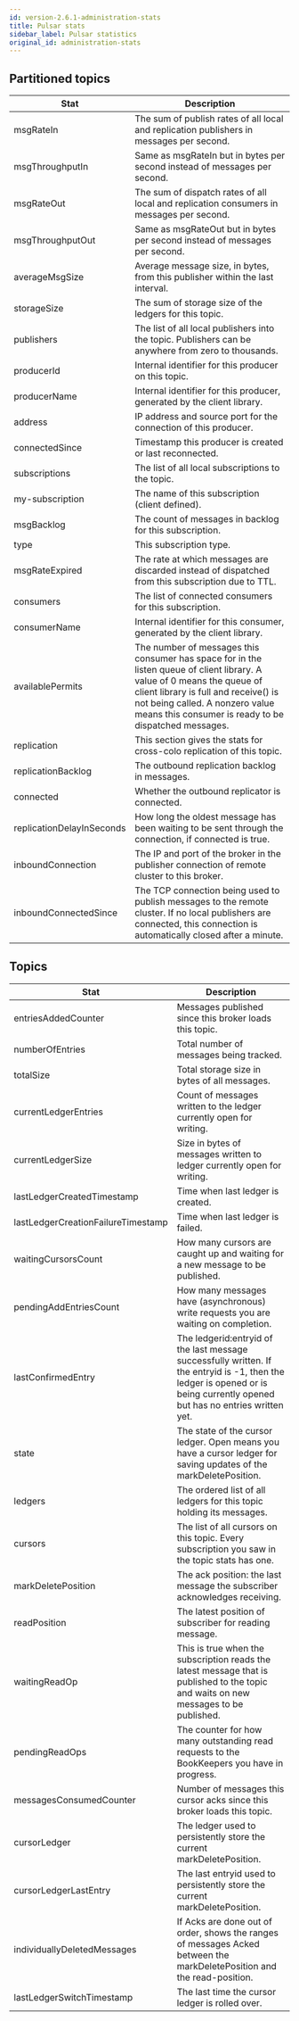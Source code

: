 ```yaml
---
id: version-2.6.1-administration-stats
title: Pulsar stats
sidebar_label: Pulsar statistics
original_id: administration-stats
---
```


## Partitioned topics

|Stat|Description|
|---|---|
|msgRateIn| The sum of publish rates of all local and replication publishers in messages per second.|
|msgThroughputIn| Same as msgRateIn but in bytes per second instead of messages per second.|
|msgRateOut| The sum of dispatch rates of all local and replication consumers in messages per second.|
|msgThroughputOut| Same as msgRateOut but in bytes per second instead of messages per second.|
|averageMsgSize| Average message size, in bytes, from this publisher within the last interval.|
|storageSize| The sum of storage size of the ledgers for this topic.|
|publishers| The list of all local publishers into the topic. Publishers can be anywhere from zero to thousands.|
|producerId| Internal identifier for this producer on this topic.|
|producerName|  Internal identifier for this producer, generated by the client library.|
|address| IP address and source port for the connection of this producer.|
|connectedSince| Timestamp this producer is created or last reconnected.|
|subscriptions| The list of all local subscriptions to the topic.|
|my-subscription| The name of this subscription (client defined).|
|msgBacklog| The count of messages in backlog for this subscription.|
|type| This subscription type.|
|msgRateExpired| The rate at which messages are discarded instead of dispatched from this subscription due to TTL.|
|consumers| The list of connected consumers for this subscription.|
|consumerName| Internal identifier for this consumer, generated by the client library.|
|availablePermits| The number of messages this consumer has space for in the listen queue of client library. A value of 0 means the queue of client library is full and receive() is not being called. A nonzero value means this consumer is ready to be dispatched messages.|
|replication| This section gives the stats for cross-colo replication of this topic.|
|replicationBacklog| The outbound replication backlog in messages.|
|connected| Whether the outbound replicator is connected.|
|replicationDelayInSeconds| How long the oldest message has been waiting to be sent through the connection, if connected is true.|
|inboundConnection| The IP and port of the broker in the publisher connection of remote cluster to this broker. |
|inboundConnectedSince| The TCP connection being used to publish messages to the remote cluster. If no local publishers are connected, this connection is automatically closed after a minute.|


## Topics

|Stat|Description|
|---|---|
|entriesAddedCounter| Messages published since this broker loads this topic.|
|numberOfEntries| Total number of messages being tracked.|
|totalSize| Total storage size in bytes of all messages.|
|currentLedgerEntries| Count of messages written to the ledger currently open for writing.|
|currentLedgerSize| Size in bytes of messages written to ledger currently open for writing.|
|lastLedgerCreatedTimestamp| Time when last ledger is created.|
|lastLedgerCreationFailureTimestamp| Time when last ledger is failed.|
|waitingCursorsCount| How many cursors are caught up and waiting for a new message to be published.|
|pendingAddEntriesCount| How many messages have (asynchronous) write requests you are waiting on completion.|
|lastConfirmedEntry| The ledgerid:entryid of the last message successfully written. If the entryid is -1, then the ledger is opened or is being currently opened but has no entries written yet.|
|state| The state of the cursor ledger. Open means you have a cursor ledger for saving updates of the markDeletePosition.|
|ledgers| The ordered list of all ledgers for this topic holding its messages.|
|cursors| The list of all cursors on this topic. Every subscription you saw in the topic stats has one.|
|markDeletePosition| The ack position: the last message the subscriber acknowledges receiving.|
|readPosition| The latest position of subscriber for reading message.|
|waitingReadOp| This is true when the subscription reads the latest message that is published to the topic and waits on new messages to be published.|
|pendingReadOps| The counter for how many outstanding read requests to the BookKeepers you have in progress.|
|messagesConsumedCounter| Number of messages this cursor acks since this broker loads this topic.|
|cursorLedger| The ledger used to persistently store the current markDeletePosition.|
|cursorLedgerLastEntry| The last entryid used to persistently store the current markDeletePosition.|
|individuallyDeletedMessages| If Acks are done out of order, shows the ranges of messages Acked between the markDeletePosition and the read-position.|
|lastLedgerSwitchTimestamp| The last time the cursor ledger is rolled over.|
